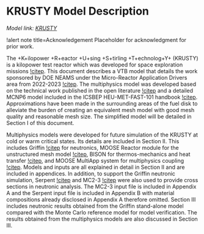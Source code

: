 # KRUSTY Model Description

*Model link: [KRUSTY](https://github.com/idaholab/virtual_test_bed/microreactors/KRUSTY)*

!alert note title=Acknowledgement
Placeholder for acknowledgment for prior work.

The +K+ilopower +R+eactor +U+sing +S+tirling +T+echnolog+Y+ (KRUSTY) is a kilopower test reactor which was developed for space exploration missions [!citep](Mcclure2020_1). This document describes a VTB model that details the work sponsored by DOE NEAMS under the Micro-Reactor Application Drivers area from 2022-2023 [!citep](Stauff2022,Stauff2023,Cao2024). The multiphysics model was developed based on the technical work published in the open literature [!citep](Poston2020_1,Poston2020_2,Poston2020_3,Mcclure2020_2,Sanchez2020,Grove2020) and a detailed MCNP6 model included in the ICSBEP HEU-MET-FAST-101 handbook [!citep](Smith2019). Approximations have been made in the surrounding areas of the fuel disk to alleviate the burden of creating an equivalent mesh model with good mesh quality and reasonable mesh size. The simplified model will be detailed in Section I of this document.

Multiphysics models were developed for future simulation of the KRUSTY at cold or warm critical states. Its details are included in Section II. This includes Griffin [!citep](Lee2021) for neutronics, MOOSE Reactor module for the unstructured mesh model [!citep](Shemon2023), BISON for thermos-mechanics and heat transfer [!citep](Williamson2021), and MOOSE MultiApp system for multiphysics coupling [!citep](Gaston2015). Models and inputs are all explained in detail in Section II and are included in appendices. In addition, to support the Griffin neutronic simulation, Serpent [!citep](Leppanen2015) and MC2-3 [!citep](Lee2017) were also used to provide cross sections in neutronic analysis. The MC2-3 input file is included in Appendix A and the Serpent input file is included in Appendix B with material compositions already disclosed in Appendix A therefore omitted. Section III includes neutronic results obtained from the Griffin stand-alone model compared with the Monte Carlo reference model for model verification. The results obtained from the multiphysics models are also discussed in Section III.

